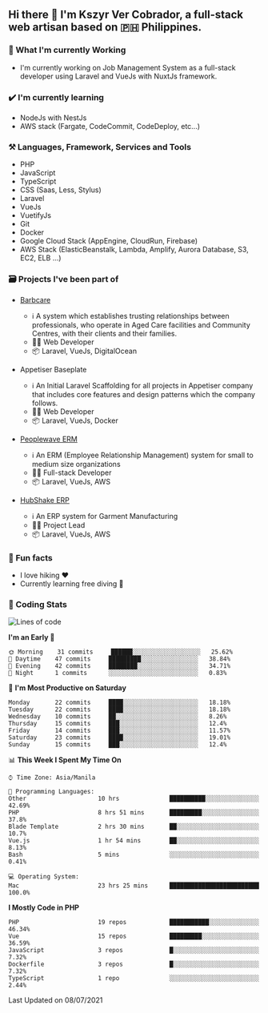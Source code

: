 ## Hi there 👋 I'm Kszyr Ver Cobrador, a full-stack web artisan based on 🇵🇭 Philippines.

### 🚀 What I'm currently Working

- I'm currently working on Job Management System as a full-stack developer using Laravel and VueJs with NuxtJs framework.

### ✔️ I'm currently learning

- NodeJs with NestJs
- AWS stack (Fargate, CodeCommit, CodeDeploy, etc...)

### ⚒️ Languages, Framework, Services and Tools
- PHP
- JavaScript
- TypeScript
- CSS (Saas, Less, Stylus)
- Laravel
- VueJs
- VuetifyJs
- Git
- Docker
- Google Cloud Stack (AppEngine, CloudRun, Firebase)
- AWS Stack (ElasticBeanstalk, Lambda, Amplify, Aurora Database, S3, EC2, ELB ...)


### 🗃 Projects I've been part of

- <a href="https://appetiser.com.au/portfolio/barbcare" target="_blank">Barbcare</a>

  - ℹ️ A system which establishes trusting relationships between professionals, who operate in Aged Care facilities and Community Centres, with their clients and their families.
  - 👨‍💻 Web Developer
  - 📦 Laravel, VueJs, DigitalOcean

- Appetiser Baseplate

  - ℹ️ An Initial Laravel Scaffolding for all projects in Appetiser company that includes core features and design patterns which the company follows.
  - 👨‍💻 Web Developer
  - 📦 Laravel, VueJs, Docker

- <a href="https://peoplewave.co" target="_blank">Peoplewave ERM</a>

  - ℹ️ An ERM (Employee Relationship Management) system for small to medium size organizations
  - 👨‍💻 Full-stack Developer
  - 📦 Laravel, VueJs, AWS

- <a href="https://www.posbang.com/garment-erp" target="_blank">HubShake ERP</a>

  - ℹ️ An ERP system for Garment Manufacturing
  - 👨‍💻 Project Lead
  - 📦 Laravel, VueJs, AWS

### 🌴 Fun facts

- I love hiking ❤️
- Currently learning free diving 🥽

### 🌟 Coding Stats

<!-- WakaTime Stats -->

<!--START_SECTION:waka-->
![Lines of code](https://img.shields.io/badge/From%20Hello%20World%20I%27ve%20Written-489371%20lines%20of%20code-blue)

**I'm an Early 🐤** 

```text
🌞 Morning    31 commits     ██████░░░░░░░░░░░░░░░░░░░   25.62% 
🌆 Daytime    47 commits     █████████░░░░░░░░░░░░░░░░   38.84% 
🌃 Evening    42 commits     ████████░░░░░░░░░░░░░░░░░   34.71% 
🌙 Night      1 commits      ░░░░░░░░░░░░░░░░░░░░░░░░░   0.83%

```
📅 **I'm Most Productive on Saturday** 

```text
Monday       22 commits     ████░░░░░░░░░░░░░░░░░░░░░   18.18% 
Tuesday      22 commits     ████░░░░░░░░░░░░░░░░░░░░░   18.18% 
Wednesday    10 commits     ██░░░░░░░░░░░░░░░░░░░░░░░   8.26% 
Thursday     15 commits     ███░░░░░░░░░░░░░░░░░░░░░░   12.4% 
Friday       14 commits     ███░░░░░░░░░░░░░░░░░░░░░░   11.57% 
Saturday     23 commits     ████░░░░░░░░░░░░░░░░░░░░░   19.01% 
Sunday       15 commits     ███░░░░░░░░░░░░░░░░░░░░░░   12.4%

```


📊 **This Week I Spent My Time On** 

```text
⌚︎ Time Zone: Asia/Manila

💬 Programming Languages: 
Other                    10 hrs              ██████████░░░░░░░░░░░░░░░   42.69% 
PHP                      8 hrs 51 mins       █████████░░░░░░░░░░░░░░░░   37.8% 
Blade Template           2 hrs 30 mins       ██░░░░░░░░░░░░░░░░░░░░░░░   10.7% 
Vue.js                   1 hr 54 mins        ██░░░░░░░░░░░░░░░░░░░░░░░   8.13% 
Bash                     5 mins              ░░░░░░░░░░░░░░░░░░░░░░░░░   0.41%

💻 Operating System: 
Mac                      23 hrs 25 mins      █████████████████████████   100.0%

```

**I Mostly Code in PHP** 

```text
PHP                      19 repos            ███████████░░░░░░░░░░░░░░   46.34% 
Vue                      15 repos            █████████░░░░░░░░░░░░░░░░   36.59% 
JavaScript               3 repos             █░░░░░░░░░░░░░░░░░░░░░░░░   7.32% 
Dockerfile               3 repos             █░░░░░░░░░░░░░░░░░░░░░░░░   7.32% 
TypeScript               1 repo              ░░░░░░░░░░░░░░░░░░░░░░░░░   2.44%

```



 Last Updated on 08/07/2021
<!--END_SECTION:waka-->
